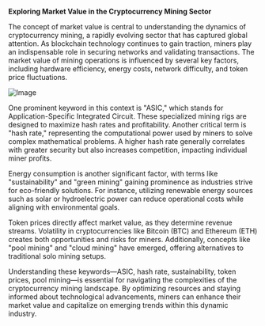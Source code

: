 **Exploring Market Value in the Cryptocurrency Mining Sector**

The concept of market value is central to understanding the dynamics of cryptocurrency mining, a rapidly evolving sector that has captured global attention. As blockchain technology continues to gain traction, miners play an indispensable role in securing networks and validating transactions. The market value of mining operations is influenced by several key factors, including hardware efficiency, energy costs, network difficulty, and token price fluctuations.

![Image](https://github.com/user-attachments/assets/31692037-0104-4703-abd1-696b6a7dd41b)

One prominent keyword in this context is "ASIC," which stands for Application-Specific Integrated Circuit. These specialized mining rigs are designed to maximize hash rates and profitability. Another critical term is "hash rate," representing the computational power used by miners to solve complex mathematical problems. A higher hash rate generally correlates with greater security but also increases competition, impacting individual miner profits.

Energy consumption is another significant factor, with terms like "sustainability" and "green mining" gaining prominence as industries strive for eco-friendly solutions. For instance, utilizing renewable energy sources such as solar or hydroelectric power can reduce operational costs while aligning with environmental goals.

Token prices directly affect market value, as they determine revenue streams. Volatility in cryptocurrencies like Bitcoin (BTC) and Ethereum (ETH) creates both opportunities and risks for miners. Additionally, concepts like "pool mining" and "cloud mining" have emerged, offering alternatives to traditional solo mining setups.

Understanding these keywords—ASIC, hash rate, sustainability, token prices, pool mining—is essential for navigating the complexities of the cryptocurrency mining landscape. By optimizing resources and staying informed about technological advancements, miners can enhance their market value and capitalize on emerging trends within this dynamic industry.